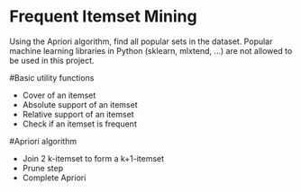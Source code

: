 # Frequent Itemset Mining
Using the Apriori algorithm, find all popular sets in the dataset. Popular machine learning libraries in Python (sklearn, mlxtend, ...) are not allowed to be used in this project.

#Basic utility functions
- Cover of an itemset
- Absolute support of an itemset
- Relative support of an itemset
- Check if an itemset is frequent

#Apriori algorithm
- Join 2 k-itemset to form a k+1-itemset
- Prune step
- Complete Apriori
